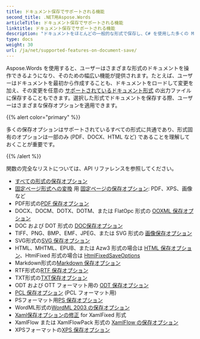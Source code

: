 ```yaml
---
title: ドキュメント保存でサポートされる機能
second_title: .NET用Aspose.Words
articleTitle: ドキュメント保存でサポートされる機能
linktitle: ドキュメント保存でサポートされる機能
description: "ドキュメントをほとんどの一般的な形式で保存し、C# を使用した多くの Microsoft Word 機能をサポートします。"
type: docs
weight: 30
url: /ja/net/supported-features-on-document-save/
---
```


Aspose.Words を使用すると、ユーザーはさまざまな形式のドキュメントを操作できるようになり、そのための幅広い機能が提供されます。たとえば、ユーザーはドキュメントを最初から作成することも、ドキュメントをロードして変更を加え、その変更を任意の [サポートされているドキュメント形式](/words/ja/net/supported-document-formats/) の出力ファイルに保存することもできます。選択した形式でドキュメントを保存する際、ユーザーはさまざまな保存オプションを適用できます。

{{% alert color="primary" %}}

多くの保存オプションはサポートされているすべての形式に共通であり、形式固有のオプションは一部のみ (PDF、DOCX、HTML など) であることを理解しておくことが重要です。

{{% /alert %}}

関数の完全なリストについては、API リファレンスを参照してください。

- [すべての形式の保存オプション](https://reference.aspose.com/words/net/aspose.words.saving/)
- [固定ページ形式への変換](/words/ja/net/converting-to-fixed-page-format/) 用 [固定ページの保存オプション](https://reference.aspose.com/words/net/aspose.words.saving/fixedpagesaveoptions/): PDF、XPS、画像など
- PDF形式の[PDF 保存オプション](https://reference.aspose.com/words/net/aspose.words.saving/pdfsaveoptions/)
- DOCX、DOCM、DOTX、DOTM、または FlatOpc 形式の [OOXML 保存オプション](https://reference.aspose.com/words/net/aspose.words.saving/ooxmlsaveoptions/)
- DOC および DOT 形式の [DOC保存オプション](https://reference.aspose.com/words/net/aspose.words.saving/docsaveoptions/)
- TIFF、PNG、BMP、EMF、JPEG、または SVG 形式の [画像保存オプション](https://reference.aspose.com/words/net/aspose.words.saving/imagesaveoptions/)
- SVG形式の[SVG 保存オプション](https://reference.aspose.com/words/net/aspose.words.saving/svgsaveoptions/)
- HTML、MHTML、EPUB、または Azw3 形式の場合は [HTML 保存オプション](https://reference.aspose.com/words/net/aspose.words.saving/htmlsaveoptions/)、HtmlFixed 形式の場合は [HtmlFixedSaveOptions](https://reference.aspose.com/words/net/aspose.words.saving/htmlfixedsaveoptions/)
- Markdown形式の[Markdown 保存オプション](https://reference.aspose.com/words/net/aspose.words.saving/markdownsaveoptions/)
- RTF形式の[RTF 保存オプション](https://reference.aspose.com/words/net/aspose.words.saving/rtfsaveoptions/)
- TXT形式の[TXT保存オプション](https://reference.aspose.com/words/net/aspose.words.saving/txtsaveoptions/)
- ODT および OTT フォーマット用の [ODT 保存オプション](https://reference.aspose.com/words/net/aspose.words.saving/odtsaveoptions/)
- [PCL 保存オプション](https://reference.aspose.com/words/net/aspose.words.saving/pclsaveoptions/) (PCL フォーマット用)
- PSフォーマット用[PS 保存オプション](https://reference.aspose.com/words/net/aspose.words.saving/pssaveoptions/)
- WordML形式の[WordML 2003 の保存オプション](https://reference.aspose.com/words/net/aspose.words.saving/wordml2003saveoptions/)
- [Xaml保存オプションの修正](https://reference.aspose.com/words/net/aspose.words.saving/xamlfixedsaveoptions/) for XamlFixed 形式
- XamlFlow または XamlFlowPack 形式の [XamlFlow の保存オプション](https://reference.aspose.com/words/net/aspose.words.saving/xamlflowsaveoptions/)
- XPSフォーマットの[XPS 保存オプション](https://reference.aspose.com/words/net/aspose.words.saving/xpssaveoptions/)